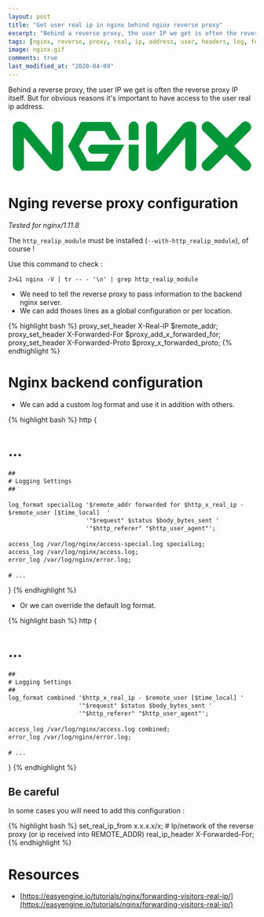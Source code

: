 ```yaml
---
layout: post
title: "Get user real ip in nginx behind nginx reverse proxy"
excerpt: "Behind a reverse proxy, the user IP we get is often the reverse proxy IP itself. But for obvious reasons it's important to have access to the user real ip address."
tags: [nginx, reverse, proxy, real, ip, address, user, headers, log, format, x-forwarded-for, x-forwarded-proto, x-real-ip]
image: nginx.gif
comments: true
last_modified_at: "2020-04-09"
---
```


Behind a reverse proxy, the user IP we get is often the reverse proxy IP itself. But for obvious reasons it's important to have access to the user real ip address.

![Docker](/images/posts/nginx.gif)

# Nging reverse proxy configuration

_Tested for nginx/1.11.8_

The `http_realip_module` must be installed (`--with-http_realip_module`), of course !

Use this command to check :

```
2>&1 nginx -V | tr -- - '\n' | grep http_realip_module
```

* We need to tell the reverse proxy to pass information to the backend nginx server.
* We can add thoses lines as a global configuration or per location.

{% highlight bash %}
proxy_set_header X-Real-IP $remote_addr;
proxy_set_header X-Forwarded-For $proxy_add_x_forwarded_for;
proxy_set_header X-Forwarded-Proto $proxy_x_forwarded_proto;
{% endhighlight %}

# Nginx backend configuration

* We can add a custom log format and use it in addition with others.

{% highlight bash %}
http {

  # ...

    ##
    # Logging Settings
    ##

    log_format specialLog '$remote_addr forwarded for $http_x_real_ip - $remote_user [$time_local]  '
                          '"$request" $status $body_bytes_sent '
                          '"$http_referer" "$http_user_agent"';

    access_log /var/log/nginx/access-special.log specialLog;
    access_log /var/log/nginx/access.log;
    error_log /var/log/nginx/error.log;

    # ...

}
{% endhighlight %}

* Or we can override the default log format.

{% highlight bash %}
http {

  # ...

    ##
    # Logging Settings
    ##
    log_format combined '$http_x_real_ip - $remote_user [$time_local] '
                        '"$request" $status $body_bytes_sent '
                        '"$http_referer" "$http_user_agent"';

    access_log /var/log/nginx/access.log combined;
    error_log /var/log/nginx/error.log;

    # ...

}
{% endhighlight %}

## Be careful

In some cases you will need to add this configuration :

{% highlight bash %}
set_real_ip_from x.x.x.x/x; # Ip/network of the reverse proxy (or ip received into REMOTE_ADDR)
real_ip_header X-Forwarded-For;
{% endhighlight %}

# Resources

* [https://easyengine.io/tutorials/nginx/forwarding-visitors-real-ip/](https://easyengine.io/tutorials/nginx/forwarding-visitors-real-ip/)
